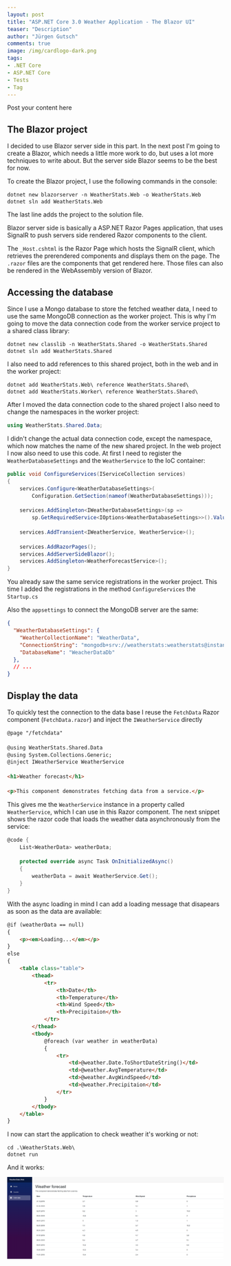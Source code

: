 ```yaml
---
layout: post
title: "ASP.NET Core 3.0 Weather Application - The Blazor UI"
teaser: "Description"
author: "Jürgen Gutsch"
comments: true
image: /img/cardlogo-dark.png
tags: 
- .NET Core
- ASP.NET Core
- Tests
- Tag
---
```


Post your content here





## The Blazor project

I decided to use Blazor server side in this part. In the next post I'm going to create a Blazor, which needs a little more work to do, but uses a lot more techniques to write about. But the server side Blazor seems to be the best for now.

To create the Blazor project, I use the following commands in the console:

~~~shell
dotnet new blazorserver -n WeatherStats.Web -o WeatherStats.Web
dotnet sln add WeatherStats.Web
~~~

The last line adds the project to the solution file.

Blazor server side is basically a ASP.NET Razor Pages application, that uses SignalR to push servers side rendered Razor components to the client.

The `_Host.cshtml` is the Razor Page which hosts the SignalR client, which retrieves the prerendered components and displays them on the page. The `.razor` files are the components that get rendered here. Those files can also be rendered in the WebAssembly version of Blazor.

## Accessing the database

Since I use a Mongo database to store the fetched weather data, I need to use the same MongoDB connection as the worker project. This is why I'm going to move the data connection code from the worker service project to a shared class library: 

~~~ shell
dotnet new classlib -n WeatherStats.Shared -o WeatherStats.Shared
dotnet sln add WeatherStats.Shared
~~~

I also need to add references to this shared project, both in the web and in the worker project:

~~~shell
dotnet add WeatherStats.Web\ reference WeatherStats.Shared\
dotnet add WeatherStats.Worker\ reference WeatherStats.Shared\
~~~

After I moved the data connection code to the shared project I also need to change the namespaces in the worker project:

~~~csharp
using WeatherStats.Shared.Data;
~~~

I didn't change the actual data connection code, except the namespace, which now matches the name of the new shared project. In the web project I now also need to use this code. At first I need to register the `WeatherDatabaseSettings` and the `WeatherService` to the IoC container:

~~~csharp
public void ConfigureServices(IServiceCollection services)
{
    services.Configure<WeatherDatabaseSettings>(
        Configuration.GetSection(nameof(WeatherDatabaseSettings)));

    services.AddSingleton<IWeatherDatabaseSettings>(sp =>
        sp.GetRequiredService<IOptions<WeatherDatabaseSettings>>().Value);

    services.AddTransient<IWeatherService, WeatherService>();

    services.AddRazorPages();
    services.AddServerSideBlazor();
    services.AddSingleton<WeatherForecastService>();
}
~~~

You already saw the same service registrations in the worker project. This time I added the registrations in the method `ConfigureServices` the `Startup.cs` 

Also the `appsettings` to connect the MongoDB server are the same:

~~~json
{
  "WeatherDatabaseSettings": {
    "WeatherCollectionName": "WeatherData",
    "ConnectionString": "mongodb+srv://weatherstats:weatherstats@instancename.azure.mongodb.net/test?retryWrites=true&w=majority",
    "DatabaseName": "WeacherDataDb"
  },
  // ...
}
~~~



## Display the data

To quickly test the connection to the data base I reuse the `FetchData` Razor component (`FetchData.razor`) and inject the `IWeatherService` directly

~~~ html
@page "/fetchdata"

@using WeatherStats.Shared.Data
@using System.Collections.Generic;
@inject IWeatherService WeatherService

<h1>Weather forecast</h1>

<p>This component demonstrates fetching data from a service.</p>
~~~

This gives me the `WeatherService` instance in a property called `WeatherService`, which I can use in this Razor component. The next snippet shows the razor code that loads the weather data asynchronously from the service:

~~~ csharp
@code {
    List<WeatherData> weatherData;

    protected override async Task OnInitializedAsync()
    {
        weatherData = await WeatherService.Get();
    }
}
~~~

With the async loading in mind I can add a loading message that disapears as soon as the data are available:

~~~html
@if (weatherData == null)
{
    <p><em>Loading...</em></p>
}
else
{
    <table class="table">
        <thead>
            <tr>
                <th>Date</th>
                <th>Temperature</th>
                <th>Wind Speed</th>
                <th>Precipitaion</th>
            </tr>
        </thead>
        <tbody>
            @foreach (var weather in weatherData)
            {
                <tr>
                    <td>@weather.Date.ToShortDateString()</td>
                    <td>@weather.AvgTemperature</td>
                    <td>@weather.AvgWindSpeed</td>
                    <td>@weather.Precipitaion</td>
                </tr>
            }
        </tbody>
    </table>
}
~~~

I now can start the application to check weather it's working or not:

~~~shell
cd .\WeatherStats.Web\
dotnet run
~~~

And it works:

![](../img/weatherstats/weathertable.png)





